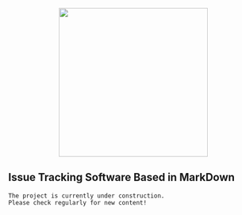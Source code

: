 <p align="center">
  <img height="300" width="300" src = "https://user-images.githubusercontent.com/76667723/134788002-92e2eed4-5704-42f9-a0c3-c911a4de2c89.png">
</p>

## Issue Tracking Software Based in MarkDown

```
The project is currently under construction.
Please check regularly for new content!
```
